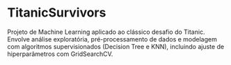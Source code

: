 # TitanicSurvivors
Projeto de Machine Learning aplicado ao clássico desafio do Titanic. Envolve análise exploratória, pré-processamento de dados e modelagem com algoritmos supervisionados (Decision Tree e KNN), incluindo ajuste de hiperparâmetros com GridSearchCV.
